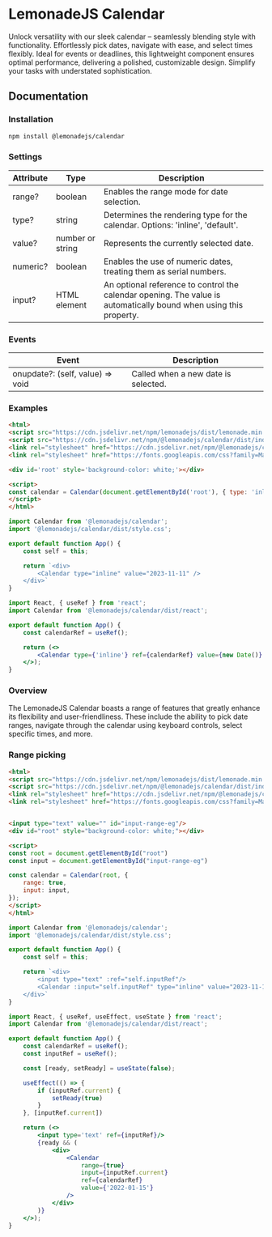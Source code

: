 LemonadeJS Calendar
==================

Unlock versatility with our sleek calendar – seamlessly blending style with functionality. Effortlessly pick dates, navigate with ease, and select times flexibly. Ideal for events or deadlines, this lightweight component ensures optimal performance, delivering a polished, customizable design. Simplify your tasks with understated sophistication.

Documentation
-------------


### Installation

```bash
npm install @lemonadejs/calendar
```

### Settings

| Attribute | Type    | Description |
| --------- | ----    | ----------- |
| range?    | boolean | Enables the range mode for date selection. |
| type?     | string  | Determines the rendering type for the calendar. Options: 'inline', 'default'. |
| value?    | number or string | Represents the currently selected date. |
| numeric?  | boolean | Enables the use of numeric dates, treating them as serial numbers. |
| input?    | HTML element | An optional reference to control the calendar opening. The value is automatically bound when using this property. |


### Events

| Event | Description |
| ----- | ----------- |
| onupdate?: (self, value) => void | Called when a new date is selected. |

### Examples

```html
<html>
<script src="https://cdn.jsdelivr.net/npm/lemonadejs/dist/lemonade.min.js"></script>
<script src="https://cdn.jsdelivr.net/npm/@lemonadejs/calendar/dist/index.min.js"></script>
<link rel="stylesheet" href="https://cdn.jsdelivr.net/npm/@lemonadejs/calendar/dist/style.min.css" />
<link rel="stylesheet" href="https://fonts.googleapis.com/css?family=Material+Icons" />

<div id='root' style='background-color: white;'></div>

<script>
const calendar = Calendar(document.getElementById('root'), { type: 'inline', value: new Date() });
</script>
</html>
```
```javascript
import Calendar from '@lemonadejs/calendar';
import '@lemonadejs/calendar/dist/style.css';

export default function App() {
    const self = this;

    return `<div>
        <Calendar type="inline" value="2023-11-11" />
    </div>`
}
```
```jsx
import React, { useRef } from 'react';
import Calendar from '@lemonadejs/calendar/dist/react';

export default function App() {
    const calendarRef = useRef();

    return (<>
        <Calendar type={'inline'} ref={calendarRef} value={new Date()} />
    </>);
}
```
<!-- ```vue
<template>
    <div>
        <Calendar type="inline" value="2022-01-15" ref="calendarRef" />
    </div>
</template>

<script>
import Calendar from '@lemonadejs/calendar/dist/vue'

export default {
    name: 'App',
    components: {
        Calendar
    },
}
</script>

<style></style>
```
-->

### Overview

The LemonadeJS Calendar boasts a range of features that greatly enhance its flexibility and user-friendliness. These include the ability to pick date ranges, navigate through the calendar using keyboard controls, select specific times, and more.

### Range picking

```html
<html>
<script src="https://cdn.jsdelivr.net/npm/lemonadejs/dist/lemonade.min.js"></script>
<script src="https://cdn.jsdelivr.net/npm/@lemonadejs/calendar/dist/index.min.js"></script>
<link rel="stylesheet" href="https://cdn.jsdelivr.net/npm/@lemonadejs/calendar/dist/style.min.css" />
<link rel="stylesheet" href="https://fonts.googleapis.com/css?family=Material+Icons" />


<input type="text" value="" id="input-range-eg"/>
<div id="root" style="background-color: white;"></div>

<script>
const root = document.getElementById("root")
const input = document.getElementById("input-range-eg")

const calendar = Calendar(root, {
    range: true,
    input: input,
});
</script>
</html>
```
```javascript
import Calendar from '@lemonadejs/calendar';
import '@lemonadejs/calendar/dist/style.css';

export default function App() {
    const self = this;

    return `<div>
        <input type="text" :ref="self.inputRef"/>
        <Calendar :input="self.inputRef" type="inline" value="2023-11-11" />
    </div>`
}
```
```jsx
import React, { useRef, useEffect, useState } from 'react';
import Calendar from '@lemonadejs/calendar/dist/react';

export default function App() {
    const calendarRef = useRef();
    const inputRef = useRef();

    const [ready, setReady] = useState(false);

    useEffect(() => {
        if (inputRef.current) {
            setReady(true)
        }
    }, [inputRef.current])

    return (<>
        <input type='text' ref={inputRef}/>
        {ready && (
            <div>
                <Calendar
                    range={true}
                    input={inputRef.current}
                    ref={calendarRef}
                    value={'2022-01-15'}
                />
            </div>
        )}
    </>);
}
```
<!-- ```vue
<template>
    <input type="text" ref="inputRef" />
    <div v-if="ready">
        <Calendar :input="inputRef" :range="true" value="2022-01-15" ref="calendarRef" />
    </div>
</template>

<script>
import Calendar from '@lemonadejs/calendar/dist/vue'

export default {
    name: 'App',
    components: {
        Calendar
    },
    watch: {
        inputRef() {
            if (this.inputRef) {
                this.ready = true;
            }
        }
    },
    data() {
        return { 
            inputRef: null,
            calendarRef: null,
            ready: false,
        }
    },
    mounted() {
        // Accessing the DOM element using the ref after the component is mounted
        this.inputRef = this.$refs.inputRef;
        this.calendarRef = this.$refs.calendarRef;
    },
}
</script>

<style></style>
```
-->